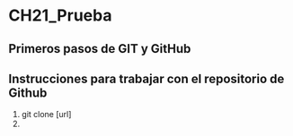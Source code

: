 # CH21_Prueba
Primeros pasos de GIT y GitHub
---

## Instrucciones para trabajar con el repositorio de Github

1. git clone [url]
2.


